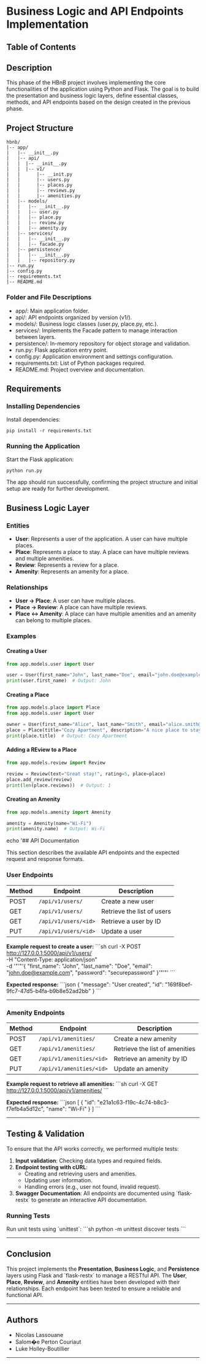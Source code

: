 # Business Logic and API Endpoints Implementation

## Table of Contents

## Description

This phase of the HBnB project involves implementing the core functionalities of the application using Python and Flask. The goal is to build the presentation and business logic layers, define essential classes, methods, and API endpoints based on the design created in the previous phase.

## Project Structure
```
hbnb/
|-- app/
|   |-- __init__.py
|   |-- api/
|   |  |-- __init__.py
|   |  |-- v1/
|   |      |-- __init.py
|   |      |-- users.py
|   |      |-- places.py
|   |      |-- reviews.py
|   |      |-- amenities.py
|   |-- models/
|   |   |-- __init__.py
|   |   |-- user.py
|   |   |-- place.py
|   |   |-- review.py
|   |   |-- amenity.py
|   |-- services/
|   |   |-- __init__.py
|   |   |-- facade.py
|   |-- persistence/
|   |   |-- __init__.py
|   |   |-- repository.py
|-- run.py
|-- config.py
|-- requirements.txt
|-- README.md

```
### Folder and File Descriptions

- app/: Main application folder.
- api/: API endpoints organized by version (v1/).
- models/: Business logic classes (user.py, place.py, etc.).
- services/: Implements the Facade pattern to manage interaction between layers.
- persistence/: In-memory repository for object storage and validation.
- run.py: Flask application entry point.
- config.py: Application environment and settings configuration.
- requirements.txt: List of Python packages required.
- README.md: Project overview and documentation.

## Requirements

### Installing Dependencies

Install dependencies:
```
pip install -r requirements.txt
```

### Running the Application

Start the Flask application:
```
python run.py
```
The app should run successfully, confirming the project structure and initial setup are ready for further development.

## Business Logic Layer

### Entities

- **User**: Represents a user of the application. A user can have multiple places.
- **Place**: Represents a place to stay. A place can have multiple reviews and multiple amenities.
- **Review**: Represents a review for a place.
- **Amenity**: Represents an amenity for a place.

### Relationships

- **User → Place**: A user can have multiple places.
- **Place → Review**: A place can have multiple reviews.
- **Place ↔ Amenity**: A place can have multiple amenities and an amenity can belong to multiple places.

### Examples

#### Creating a User

```python
from app.models.user import User

user = User(first_name="John", last_name="Doe", email="john.doe@example.com", password="password")
print(user.first_name)  # Output: John
```

#### Creating a Place

```python
from app.models.place import Place
from app.models.user import User

owner = User(first_name="Alice", last_name="Smith", email="alice.smith@example.com", password="password")
place = Place(title="Cozy Apartment", description="A nice place to stay", price=100, latitude=37.7749, longitude=-122.4194, owner=owner)
print(place.title)  # Output: Cozy Apartment
```

#### Adding a REview to a Place

```python
from app.models.review import Review

review = Review(text="Great stay!", rating=5, place=place)
place.add_review(review)
print(len(place.reviews))  # Output: 1
```

#### Creating an Amenity

```python
from app.models.amenity import Amenity

amenity = Amenity(name="Wi-Fi")
print(amenity.name)  # Output: Wi-Fi
```
echo '## API Documentation

This section describes the available API endpoints and the expected request and response formats.

### User Endpoints

| Method | Endpoint             | Description                    |
|--------|----------------------|--------------------------------|
| POST   | `/api/v1/users/`     | Create a new user             |
| GET    | `/api/v1/users/`     | Retrieve the list of users    |
| GET    | `/api/v1/users/<id>` | Retrieve a user by ID         |
| PUT    | `/api/v1/users/<id>` | Update a user                 |

**Example request to create a user:**
\`\`\`sh
curl -X POST http://127.0.0.1:5000/api/v1/users/ \
     -H "Content-Type: application/json" \
     -d '"'"'{
           "first_name": "John",
           "last_name": "Doe",
           "email": "john.doe@example.com",
           "password": "securepassword"
         }'"'"'
\`\`\`

**Expected response:**
\`\`\`json
{
    "message": "User created",
    "id": "169f8bef-9fc7-47d5-b4fa-b9b8e52ad2bb"
}
\`\`\`

---

### Amenity Endpoints

| Method | Endpoint                 | Description                    |
|--------|--------------------------|--------------------------------|
| POST   | `/api/v1/amenities/`     | Create a new amenity           |
| GET    | `/api/v1/amenities/`     | Retrieve the list of amenities |
| GET    | `/api/v1/amenities/<id>` | Retrieve an amenity by ID      |
| PUT    | `/api/v1/amenities/<id>` | Update an amenity              |

**Example request to retrieve all amenities:**
\`\`\`sh
curl -X GET http://127.0.0.1:5000/api/v1/amenities/
\`\`\`

**Expected response:**
\`\`\`json
[
    {
        "id": "e21a1c63-f19c-4c74-b8c3-f7efb4a5d12c",
        "name": "Wi-Fi"
    }
]
\`\`\`

---

## Testing & Validation

To ensure that the API works correctly, we performed multiple tests:

1. **Input validation**: Checking data types and required fields.
2. **Endpoint testing with cURL**:
    - Creating and retrieving users and amenities.
    - Updating user information.
    - Handling errors (e.g., user not found, invalid request).
3. **Swagger Documentation**: All endpoints are documented using \`flask-restx\` to generate an interactive API documentation.

### Running Tests

Run unit tests using \`unittest\`:
\`\`\`sh
python -m unittest discover tests
\`\`\`

---

## Conclusion

This project implements the **Presentation**, **Business Logic**, and **Persistence** layers using Flask and \`flask-restx\` to manage a RESTful API. The **User**, **Place**, **Review**, and **Amenity** entities have been developed with their relationships. Each endpoint has been tested to ensure a reliable and functional API.

---

## Authors

- Nicolas Lassouane
- Salom�e Perton Couriaut
- Luke Holley-Boutillier
---
